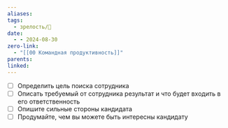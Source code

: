```yaml
---
aliases: 
tags:
  - зрелость/🌱
date:
  - - 2024-08-30
zero-link:
  - "[[00 Командная продуктивность]]"
parents: 
linked:
---
```

- [ ] Определить цель поиска сотрудника
- [ ] Описать требуемый от сотрудника результат и что будет входить в его ответственность
- [ ] Опишите сильные стороны кандидата
- [ ] Продумайте, чем вы можете быть интересны кандидату